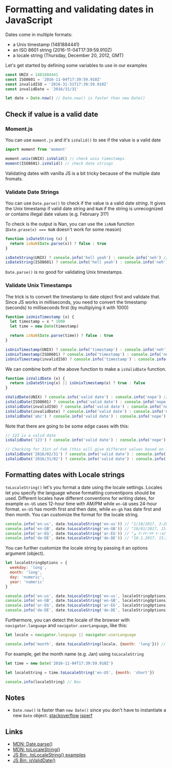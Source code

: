 # Formatting and validating dates in JavaScript

Dates come in multiple formats:

- a Unix timestamp (1481884441) 
- an ISO 8601 string (2016-11-04T17:39:59.910Z)
- a locale string (Thursday, December 20, 2012, GMT)

Let's get started by defining some variables to use in our examples

```javascript
const UNIX = 1481884441
const ISO8601 = '2016-11-04T17:39:59.910Z'
const invalidISO = '2016-31-31T17:39:59.910Z'
const invalidDate = '2016/31/31'

let date = Date.now() // Date.now() is faster than new Date()
```

## Check if value is a valid date

### Moment.js 
You can use `moment.js` and it's `isValid()` to see if the value is a valid date

```javascript
import moment from 'moment'

moment.unix(UNIX).isValid() // check unix timestamps
moment(ISO8601).isValid() // check date strings
```

Validating dates with vanilla JS is a bit tricky because of the multiple date fromats.

### Validate Date Strings

You can use `Date.parse()` to check if the value is a valid date _string_. It gives the Unix timestamp if valid date string and `NaN` if the string is unrecognized or contains illegal date values (e.g. February 31?)

To check is the output is Nan, you can use the `isNaN` function (`Date.prase(x) === NaN` doesn't work for some reason)

```javascript
function isDateString (x) {
  return isNaN(Date.parse(x)) ? false : true
}

isDateString(UNIX) ? console.info('hell yeah') : console.info('neh') // "neh"
isDateString(ISO8601) ? console.info('hell yeah') : console.info('neh') // "hell yeah"
```
`Date.parse()` is no good for validating Unix timestamps.

### Validate Unix Timestamps
The trick is to convert the timestamp to date object first and validate that. Since JS works in milliseconds, you need to convert the timestamp (seconds) to milliseconds first (by multiplying it with 1000)

```javascript
function isUnixTimestamp (x) {
  let timestamp = x * 1000
  let time = new Date(timestamp)

  return isNaN(Date.parse(time)) ? false : true
}

isUnixTimestamp(UNIX) ? console.info('timestamp') : console.info('neh') // "timestamp"
isUnixTimestamp(ISO8601) ? console.info('timestamp') : console.info('neh') // "neh"
isUnixTimestamp(invalidISO) ? console.info('timestamp') : console.info('neh') // "neh"
```

We can combine both of the above function to make a `isValidDate` function.

```javascript
function isValidDate (x) {
  return isDateString(x) || isUnixTimestamp(x) ? true : false
}

sValidDate(UNIX) ? console.info('valid date') : console.info('nope') // "valid date"
isValidDate(ISO8601) ? console.info('valid date') : console.info('nope') // "valid date"
isValidDate(invalidISO) ? console.info('valid date') : console.info('nope') // "nope"
isValidDate(invalidDate) ? console.info('valid date') : console.info('nope') // "nope"
isValidDate('abc') ? console.info('valid date') : console.info('nope') // "nope"
```

Note that there are going to be some edge cases with this:

```javascript
// 123 is a valid date
isValidDate('123') ? console.info('valid date') : console.info('nope') // "valid date" 123 is a valid timestamp!

// Checking for 31st of Feb (this will give different values based on locale date format)
isValidDate('2016/02/31') ? console.info('valid date') : console.info('nope') // "valid date"
isValidDate('2016/31/02') ? console.info('valid date') : console.info('nope') // "nope"
```

## Formatting dates with Locale strings
`toLocaleString()` let's you format a date using the locale settings. Locales let you specify the language whose formatting conventipons should be used. Different locales have different conventions for writing dates, for example `en-US` uses 12-hour time with AM/PM while `en-GB` uses 24-hour format. `en-US` has month first and then date, while `en-gb` has date first and then month. You can customize the format for the locale string.

```javascript
console.info('en-us', date.toLocaleString('en-us')) // "1/10/2017, 3:29:15 PM"
console.info('en-GB', date.toLocaleString('en-GB')) // "10/01/2017, 15:29:15"
console.info('ar-EG', date.toLocaleString('ar-EG')) // "١٠‏/١‏/٢٠١٧ ٣:٣٢:٣٣ م"
console.info('de-DE', date.toLocaleString('de-DE')) // "10.1.2017, 15:32:33"
```
You can further customize the locale string by passing it an options argument (object). 

```javascript
let localeStringOptions = {
  weekday: 'long',
  month: 'long',
  day: 'numeric',
  year: 'numeric'
}

console.info('en-us', date.toLocaleString('en-us', localeStringOptions)) // "Tuesday, January 10, 2017"
console.info('en-GB', date.toLocaleString('en-GB', localeStringOptions)) // "Tuesday, 10 January 2017"
console.info('ar-EG', date.toLocaleString('ar-EG', localeStringOptions)) // "الثلاثاء، ١٠ يناير، ٢٠١٧"
console.info('de-DE', date.toLocaleString('de-DE', localeStringOptions)) // "Dienstag, 10. Januar 2017"
```

Furthermore, you can detect the locale of the browser with `navigator.language` and `navigator.userLanguage`, like this:

```javascript
let locale = navigator.language || navigator.userLanguage

console.info('month', date.toLocaleString(locale, {month: 'long'})) // "January"
```

For example, get the month name (e.g. Jan) using `toLocaleString`

```javascript
let time = new Date('2016-11-04T17:39:59.910Z')

let localeString = time.toLocaleString('en-US', {month: 'short'})

console.info(localeString) // Nov
```

Notes
---
- `Date.now()` is faster than `new Date()` since you don't have to instantiate a new `Date` object. [stackoverflow][1] [jsperf][2]

Links
---
- [MDN: Date.parse()](https://developer.mozilla.org/en-US/docs/Web/JavaScript/Reference/Global_Objects/Date/parse)
- [MDN: toLocaleString()](https://developer.mozilla.org/en-US/docs/Web/JavaScript/Reference/Global_Objects/Date/toLocaleString)
- [JS Bin: .toLocaleString() examples](https://jsbin.com/lihuzu/edit?js,console)
- [JS Bin: isValidDate()](https://jsbin.com/fomapu/15/edit?js,console)

[1]: http://stackoverflow.com/a/15401259/890814
[2]: http://jsperf.com/date-now-vs-new-date-gettime/8
